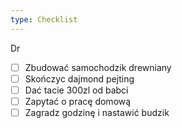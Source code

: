 ```yaml
---
type: Checklist
---
```


Dr
- [ ] Zbudować samochodzik drewniany
- [ ] Skończyc dajmond pejting
- [ ] Dać tacie 300zl od babci
- [ ] Zapytać o pracę domową 
- [ ] Zagradz godzinę i nastawić budzik
